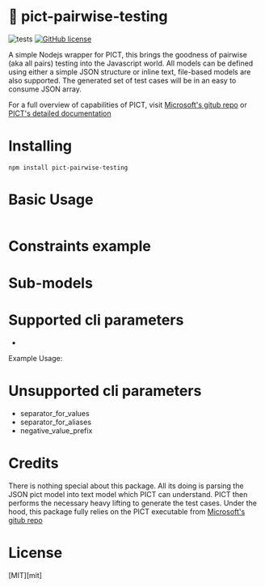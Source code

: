 # 🔬 pict-pairwise-testing

![tests](https://github.com/ryanrosello-og/pict-pairwise-testing/actions/workflows/run_tests.yml/badge.svg)
[![GitHub license](https://img.shields.io/badge/license-MIT-blue.svg)](https://github.com/ryanrosello-og/pict-pairwise-testing/blob/main/LICENSE)

A simple Nodejs wrapper for PICT, this brings the goodness of pairwise (aka all pairs) testing into the Javascript world.  All models can be defined using either a simple JSON structure or inline text, file-based models are also supported.  The generated set of test cases will be in an easy to consume JSON array.

For a full overview of capabilities of PICT, visit [Microsoft's gitub repo](https://github.com/Microsoft/pict/blob/main/doc/pict.md) or [PICT's detailed documentation](https://github.com/Microsoft/pict/blob/main/doc/pict.md)

# Installing

`npm install pict-pairwise-testing`

# Basic Usage

```javascript


```

# Constraints example


# Sub-models




# Supported cli parameters
*

Example Usage:



# Unsupported cli parameters

* separator_for_values
* separator_for_aliases
* negative_value_prefix

# Credits

There is nothing special about this package.  All its doing is parsing the JSON pict model into text model which PICT can understand. PICT then performs the necessary heavy lifting to generate the test cases.  Under the hood, this package fully relies on the PICT executable from [Microsoft's gitub repo](https://github.com/Microsoft/pict/blob/main/doc/pict.md)
  
# License

[MIT][mit]